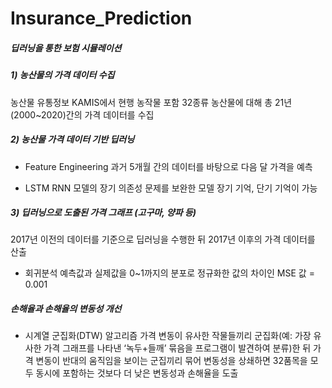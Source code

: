 # Insurance_Prediction


##### 딥러닝을 통한 보험 시뮬레이션

##### 1) 농산물의 가격 데이터 수집
농산물 유통정보 KAMIS에서 현행 농작물 포함 32종류 농산물에 대해 총 21년(2000~2020)간의 가격 데이터를 수집

##### 2) 농산물 가격 데이터 기반 딥러닝
* Feature Engineering
과거 5개월 간의 데이터를 바탕으로 다음 달 가격을 예측

* LSTM
RNN 모델의 장기 의존성 문제를 보완한 모델
장기 기억, 단기 기억이 가능

##### 3) 딥러닝으로 도출된 가격 그래프 (고구마, 양파 등)
2017년 이전의 데이터를 기준으로 딥러닝을 수행한 뒤 2017년 이후의 가격 데이터를 산출

* 회귀분석
예측값과 실제값을 0~1까지의 분포로 정규화한 값의 차이인 MSE 값 = 0.001

##### 손해율과 손해율의 변동성 개선
* 시계열 군집화(DTW) 알고리즘
가격 변동이 유사한 작물들끼리 군집화(예: 가장 유사한 가격 그래프를 나타낸 ‘녹두+들깨’ 묶음을 프로그램이 발견하여 분류)한 뒤 가격 변동이 반대의 움직임을 보이는 군집끼리 묶어 변동성을 상쇄하면 32품목을 모두 동시에 포함하는 것보다 더 낮은 변동성과 손해율을 도출

